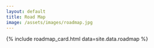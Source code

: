 ```yaml
---
layout: default
title: Road Map
image: /assets/images/roadmap.jpg
---
```


{% include roadmap_card.html data=site.data.roadmap %}